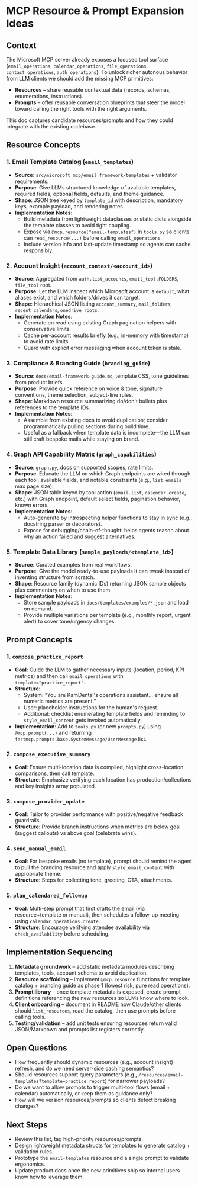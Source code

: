 # MCP Resource & Prompt Expansion Ideas

## Context

The Microsoft MCP server already exposes a focused tool surface (`email_operations`, `calendar_operations`, `file_operations`, `contact_operations`, `auth_operations`). To unlock richer autonous behavior from LLM clients we should add the missing MCP primitives:

- **Resources** – share reusable contextual data (records, schemas, enumerations, instructions).
- **Prompts** – offer reusable conversation blueprints that steer the model toward calling the right tools with the right arguments.

This doc captures candidate resources/prompts and how they could integrate with the existing codebase.

## Resource Concepts

### 1. Email Template Catalog (`email_templates`)
- **Source**: `src/microsoft_mcp/email_framework/templates` + validator requirements.
- **Purpose**: Give LLMs structured knowledge of available templates, required fields, optional fields, defaults, and theme guidance.
- **Shape**: JSON tree keyed by `template_id` with description, mandatory keys, example payload, and rendering notes.
- **Implementation Notes**:
  - Build metadata from lightweight dataclasses or static dicts alongside the template classes to avoid tight coupling.
  - Expose via `@mcp.resource("email-templates")` in `tools.py` so clients can `read_resource(...)` before calling `email_operations`.
  - Include version info and last-update timestamp so agents can cache responsibly.

### 2. Account Insight (`account_context/<account_id>`)
- **Source**: Aggregated from `auth.list_accounts`, `email_tool.FOLDERS`, `file_tool` root.
- **Purpose**: Let the LLM inspect which Microsoft account is `default`, what aliases exist, and which folders/drives it can target.
- **Shape**: Hierarchical JSON listing `account_summary`, `mail_folders`, `recent_calendars`, `onedrive_roots`.
- **Implementation Notes**:
  - Generate on read using existing Graph pagination helpers with conservative limits.
  - Cache per-account results briefly (e.g., in-memory with timestamp) to avoid rate limits.
  - Guard with explicit error messaging when account token is stale.

### 3. Compliance & Branding Guide (`branding_guide`)
- **Source**: `docs/email-framework-guide.md`, template CSS, tone guidelines from product briefs.
- **Purpose**: Provide quick reference on voice & tone, signature conventions, theme selection, subject-line rules.
- **Shape**: Markdown resource summarizing do/don't bullets plus references to the template IDs.
- **Implementation Notes**:
  - Assemble from existing docs to avoid duplication; consider programmatically pulling sections during build time.
  - Useful as a fallback when template data is incomplete—the LLM can still craft bespoke mails while staying on brand.

### 4. Graph API Capability Matrix (`graph_capabilities`)
- **Source**: `graph.py`, docs on supported scopes, rate limits.
- **Purpose**: Educate the LLM on which Graph endpoints are wired through each tool, available fields, and notable constraints (e.g., `list_emails` max page size).
- **Shape**: JSON table keyed by tool action (`email.list`, `calendar.create`, etc.) with Graph endpoint, default select fields, pagination behavior, known errors.
- **Implementation Notes**:
  - Auto-generate by introspecting helper functions to stay in sync (e.g., docstring parser or decorators).
  - Expose for debugging/chain-of-thought: helps agents reason about why an action failed and suggest alternatives.

### 5. Template Data Library (`sample_payloads/<template_id>`)
- **Source**: Curated examples from real workflows.
- **Purpose**: Give the model ready-to-use payloads it can tweak instead of inventing structure from scratch.
- **Shape**: Resource family (dynamic IDs) returning JSON sample objects plus commentary on when to use them.
- **Implementation Notes**:
  - Store sample payloads in `docs/templates/examples/*.json` and load on demand.
  - Provide multiple variations per template (e.g., monthly report, urgent alert) to cover tone/urgency changes.

## Prompt Concepts

### 1. `compose_practice_report`
- **Goal**: Guide the LLM to gather necessary inputs (location, period, KPI metrics) and then call `email_operations` with `template="practice_report"`.
- **Structure**:
  - System: “You are KamDental's operations assistant... ensure all numeric metrics are present.”
  - User: placeholder instructions for the human's request.
  - Additional: checklist enumerating template fields and reminding to `style_email_content` gets invoked automatically.
- **Implementation**: Add to `tools.py` (or new `prompts.py`) using `@mcp.prompt(...)` and returning `fastmcp.prompts.base.SystemMessage/UserMessage` list.

### 2. `compose_executive_summary`
- **Goal**: Ensure multi-location data is compiled, highlight cross-location comparisons, then call template.
- **Structure**: Emphasize verifying each location has production/collections and key insights array populated.

### 3. `compose_provider_update`
- **Goal**: Tailor to provider performance with positive/negative feedback guardrails.
- **Structure**: Provide branch instructions when metrics are below goal (suggest callouts) vs above goal (celebrate wins).

### 4. `send_manual_email`
- **Goal**: For bespoke emails (no template), prompt should remind the agent to pull the branding resource and apply `style_email_content` with appropriate theme.
- **Structure**: Steps for collecting tone, greeting, CTA, attachments.

### 5. `plan_calendared_followup`
- **Goal**: Multi-step prompt that first drafts the email (via resource+template or manual), then schedules a follow-up meeting using `calendar_operations.create`.
- **Structure**: Encourage verifying attendee availability via `check_availability` before scheduling.

## Implementation Sequencing

1. **Metadata groundwork** – add static metadata modules describing templates, tools, account schema to avoid duplication.
2. **Resource scaffolding** – implement `@mcp.resource` functions for template catalog + branding guide as phase 1 (lowest risk, pure read operations).
3. **Prompt library** – once template metadata is exposed, create prompt definitions referencing the new resources so LLMs know where to look.
4. **Client onboarding** – document in README how Claude/other clients should `list_resources`, read the catalog, then use prompts before calling tools.
5. **Testing/validation** – add unit tests ensuring resources return valid JSON/Markdown and prompts list registers correctly.

## Open Questions

- How frequently should dynamic resources (e.g., account insight) refresh, and do we need server-side caching semantics?
- Should resources support query parameters (e.g., `/resources/email-templates?template=practice_report`) for narrower payloads?
- Do we want to allow prompts to trigger multi-tool flows (email + calendar) automatically, or keep them as guidance only?
- How will we version resources/prompts so clients detect breaking changes?

## Next Steps

- Review this list, tag high-priority resources/prompts.
- Design lightweight metadata structs for templates to generate catalog + validation rules.
- Prototype the `email-templates` resource and a single prompt to validate ergonomics.
- Update product docs once the new primitives ship so internal users know how to leverage them.
